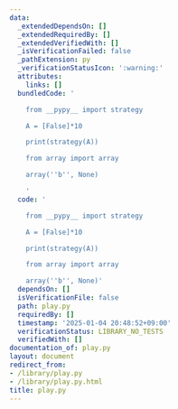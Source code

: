 ```yaml
---
data:
  _extendedDependsOn: []
  _extendedRequiredBy: []
  _extendedVerifiedWith: []
  _isVerificationFailed: false
  _pathExtension: py
  _verificationStatusIcon: ':warning:'
  attributes:
    links: []
  bundledCode: '

    from __pypy__ import strategy

    A = [False]*10

    print(strategy(A))

    from array import array

    array(''b'', None)

    '
  code: '

    from __pypy__ import strategy

    A = [False]*10

    print(strategy(A))

    from array import array

    array(''b'', None)'
  dependsOn: []
  isVerificationFile: false
  path: play.py
  requiredBy: []
  timestamp: '2025-01-04 20:48:52+09:00'
  verificationStatus: LIBRARY_NO_TESTS
  verifiedWith: []
documentation_of: play.py
layout: document
redirect_from:
- /library/play.py
- /library/play.py.html
title: play.py
---
```

